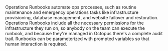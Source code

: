 Operations Runbooks automate ops processes, such as routine maintenance and emergency operations tasks like infrastructure provisioning, database management, and website failover and restoration. Operations Runbooks include all the necessary permissions for the infrastructure they run on, so anybody on the team can execute the runbook, and because they're managed in Octopus there's a complete audit trail. Runbooks can be parameterized with prompted variables so that human interaction is required. 